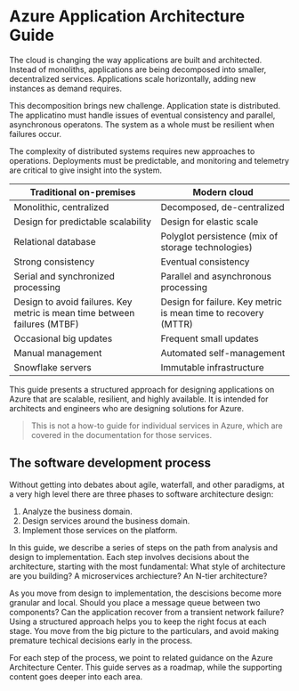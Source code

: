 # Azure Application Architecture Guide

The cloud is changing the way applications are built and architected. Instead of monoliths, applications are being decomposed into smaller, decentralized services. Applications scale horizontally, adding new instances as demand requires.

This decomposition brings new challenge. Application state is distributed. The applicatino must handle issues of eventual consistency and parallel, asynchronous operatons. The system as a whole must be resilient when failures occur.

The complexity of distributed systems requires new approaches to operations. Deployments must be predictable, and monitoring and telemetry are critical to give insight into the system.



| Traditional on-premises | Modern cloud |
|-------------------------|--------------|
| Monolithic, centralized | Decomposed, de-centralized
| Design for predictable scalability | Design for elastic scale |
| Relational database | Polyglot persistence (mix of storage technologies) |
| Strong consistency | Eventual consistency |
| Serial and synchronized processing | Parallel and asynchronous processing |
| Design to avoid failures. Key metric is mean time between failures (MTBF) | Design for failure. Key metric is mean time to recovery (MTTR) |
| Occasional big updates | Frequent small updates |
| Manual management | Automated self-management |
| Snowflake servers | Immutable infrastructure |

This guide presents a structured approach for designing applications on Azure that are scalable, resilient, and highly available. It is intended for architects and engineers who are designing solutions for Azure. 

> This is not a how-to guide for individual services in Azure, which are covered in the documentation for those services.

## The software development process

Without getting into debates about agile, waterfall, and other paradigms, at a very high level there are three phases to software architecture design:

1. Analyze the business domain.
2. Design services around the business domain.
3. Implement those services on the platform.

In this guide, we describe a series of steps on the path from analysis and design to implementation. Each step involves decisions about the architecture, starting with the most fundamental: What style of architecture are you building? A microservices archiecture? An N-tier architecture?

As you move from design to implementation, the descisions become more granular and local. Should you place a message queue between two components? Can the application recover from a transient network failure? Using a structured approach helps you to keep the right focus at each stage. You move from the big picture to the particulars, and avoid making premature techical decisions early in the process.

For each step of the process, we point to related guidance on the Azure Architecture Center. This guide serves as a roadmap, while the supporting content goes deeper into each area.
